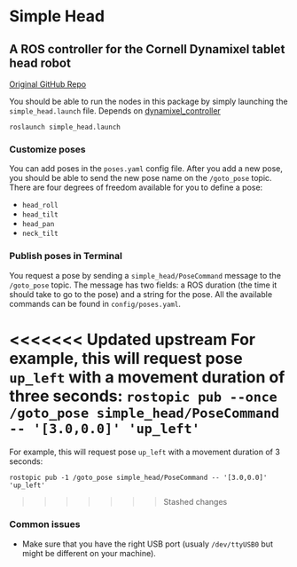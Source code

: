 # Simple Head
## A ROS controller for the Cornell Dynamixel tablet head robot 
[Original GitHub Repo](https://github.com/guyhoffman/simple_head)

You should be able to run the nodes in this package by simply launching the `simple_head.launch` file. Depends on [dynamixel_controller](http://wiki.ros.org/dynamixel_controllers)

```
roslaunch simple_head.launch
```

### Customize poses
You can add poses in the `poses.yaml` config file. After you add a new pose, you should be able to send the new pose name on the `/goto_pose` topic. There are four degrees of freedom available for you to define a pose:
- `head_roll`
- `head_tilt`
- `head_pan`
- `neck_tilt`

### Publish poses in Terminal
You request a pose by sending a `simple_head/PoseCommand` message to the `/goto_pose` topic. The message has two fields: a ROS duration (the time it should take to go to the pose) and a string for the pose. All the available commands can be found in `config/poses.yaml`.

<<<<<<< Updated upstream
For example, this will request pose `up_left` with a movement duration of three seconds:
```rostopic pub --once /goto_pose simple_head/PoseCommand -- '[3.0,0.0]' 'up_left'```
=======
For example, this will request pose `up_left` with a movement duration of 3 seconds:
```
rostopic pub -1 /goto_pose simple_head/PoseCommand -- '[3.0,0.0]' 'up_left'
```
>>>>>>> Stashed changes


### Common issues
- Make sure that you have the right USB port (usualy `/dev/ttyUSB0` but might be different on your machine).

